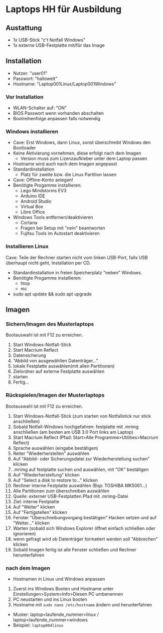 # Laptops HH für Ausbildung

## Austattung
- 1x USB-Stick "c't Notfall Windows"
- 1x externe USB-Festplatte mit/für das Image

## Installation
- Nutzer: "user01"
- Passwort: "hallowelt"
- Hostname: "Laptop001Linux/Laptop001Windows"

### Vor Installation
- WLAN-Schalter auf: "ON"
- BIOS Passwort wenn vorhanden abschalten
- Bootreihenfolge anpassen falls notwendig

### Windows installieren
- Cave: Erst Windows, dann Linux, sonst überschreibt Windows den Bootloader
- Keine Aktivierung vornehmen, diese erfolgt nach dem Imagen
  - Version muss zum Lizenzaufkleber unter dem Laptop passen
- Hostname wird auch nach dem Imagen angepasst
- Standardinstallation
  - Platz für zweite bzw. die Linux Partition lassen
- Cave: Offline-Konto anlegen!
- Benötigte Progamme installieren:
  - Lego Mindstorms EV3
  - Arduino IDE
  - Android Studio
  - Virtual Box
  - Libre Office
- Windows Tools entfernen/deaktivieren
  - Cortana
  - Fragen bei Setup mit "nein" beantworten
  - Fujitsu Tools im Autostart deaktivieren


### Installieren Linux
Cave: Teile der Rechner starten nicht vom linken USB-Port, falls USB überhaupt nicht geht, Installation per CD.
- Standardinstallation in freien Speicherplatz "neben" Windows.
- Benötigte Progamme installieren:
  - htop
  - mc
- sudo apt update && sudo apt upgrade

## Imagen
### Sichern/Imagen des Musterlaptops
Bootauswahl ist mit F12 zu erreichen.
1. Start Windows-Notfall-Stick
2. Start Macrium Reflect
3. Datensicherung
4. "Abbild von ausgewählten Datenträger..."
5. lokale Festplatte auswählen(mit allen Partitionen)
6. Zielordner auf externe Festplatte auswählen
7. starten
8. Fertig...

### Rückspielen/Imagen der Musterlaptops
Bootauswahl ist mit F12 zu erreichen.
1. Start Windows-Notfall-Stick (zum starten von Notfallstick nur stick anschließen)
2. Sobald Notfall-Windows hochgefahren: festplatte mit .mrimg anschließen (am besten am USB 3.0 Port links am Laptop)
2. Start Macrium Reflect (Pfad: Start>Alle Programme>Utilities>Macrium Reflect)
3. Sprache auswählen (eingabe bestätigen)
4. Reiter "Wiederherstellen" auswählen
4. Auf "Abbild- oder Sicherungsdatei zur Wiederherstellung suchen" klicken
4. .mrimg auf festplatte suchen und auswählen, mit "OK" bestätigen
5. Auf "Wiederherstellung" klicken
6. Auf "Select a disk to restore to..." klicken
7. Rechner interne Festplatte auswählen (Bsp: TOSHIBA MK5061...)
8. Alle Partitionen zum überschreiben auswählen
9. Quelle: externer USB-Festplatten Pfad mit .mrimg-Datei
10. Ziel: interne Festplatte
10. Auf "Weiter" klicken
10. Auf "Fertigstellen" klicken
11. Fenster "Überschreibungvorgang bestätigen" Hacken setzen und auf "Weiter..." klicken
11. Warten (sobald sich Windows Explorer öffnet einfach schließen oder ignorieren)
12. wenn gefragt wird ob Datenträger formatiert werden soll "Abbrechen" klicken
13. Sobald Imagen fertig ist alle Fenster schließen und Rechner herunterfahren

### nach dem Imagen
* Hostnamen in Linux und Windows anpassen
1. Zuerst ins Windows Booten und Hostname unter Einstellungen>System>Info>Diesen PC umbenennen
2. PC neustarten und ins Linux booten
3. Hostname mit `sudo nano /etc/hostname` ändern und herunterfahren
  * Muster: laptop<laufende_nummer>linux / laptop<laufende_nummer>windows
  * Beispiel: `laptop004linux`
